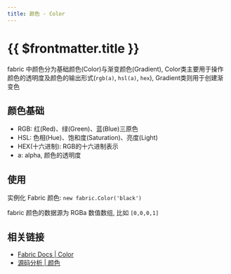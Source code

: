 ```yaml
---
title: 颜色 - Color
---
```


<script setup>
import Runnable from '../components/Runnable.vue'
import ColorNameMap from './color/samples/colorNameMap.vue'
</script>

# {{ $frontmatter.title }}

fabric 中颜色分为基础颜色(Color)与渐变颜色(Gradient), Color类主要用于操作颜色的透明度及颜色的输出形式(`rgb(a)`, `hsl(a)`, `hex`), Gradient类则用于创建渐变色

## 颜色基础

+ RGB: 红(Red)、绿(Green)、蓝(Blue)三原色
+ HSL: 色相(Hue)、饱和度(Saturation)、亮度(Light)
+ HEX(十六进制): RGB的十六进制表示
+ a: alpha, 颜色的透明度

## 使用

实例化 Fabric 颜色: `new fabric.Color('black')`

fabric 颜色的数据源为 RGBa 数值数组, 比如 `[0,0,0,1]`

<!--@include: ./color/api.md --> 

## 相关链接

+ [Fabric Docs | Color](http://fabricjs.com/docs/fabric.Color.html)
+ [源码分析 | 颜色](/fabric/source/color)
